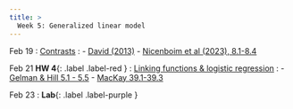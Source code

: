 ```yaml
---
title: >
  Week 5: Generalized linear model
---
```


Feb 19
: [Contrasts](https://socialinteractionlab.github.io/psych710-notes/contrasts.html)
  : - [David (2013)](https://pdfs.semanticscholar.org/a13f/131b618cf68a029a70ed70bbcbe972f509a8.pdf)
    - [Nicenboim et al (2023), 8.1-8.4](https://vasishth.github.io/bayescogsci/book/ch-contr.html)

Feb 21 **HW 4**{: .label .label-red }
: [Linking functions & logistic regression](https://socialinteractionlab.github.io/psych710-notes/generalized-linear-model.html)
  : - [Gelman & Hill 5.1 - 5.5](https://socialinteractionlab.github.io/psych710//assets/readings/gelmanhill_chapter5.pdf)
    - [MacKay 39.1-39.3](https://socialinteractionlab.github.io/psych710//assets/readings/mackay_chap39.pdf)


Feb 23 
: **Lab**{: .label .label-purple }
